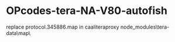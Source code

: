 # OPcodes-tera-NA-V80-autofish

replace protocol.345886.map in caaliteraproxy node_modules\tera-data\map\ 
